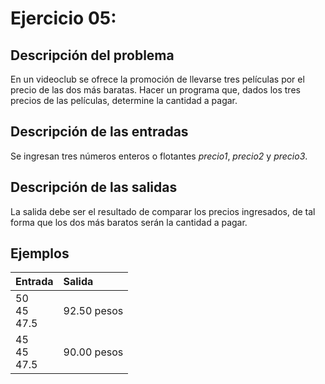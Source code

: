 # **Ejercicio 05:**

## Descripción del problema

En un videoclub se ofrece la promoción de llevarse tres películas por el precio de las dos más baratas. Hacer un programa que, dados los tres precios de las películas, determine la cantidad a pagar.

## Descripción de las entradas

Se ingresan tres números enteros o flotantes _precio1_, _precio2_ y _precio3_.

## Descripción de las salidas

La salida debe ser el resultado de comparar los precios ingresados, de tal forma que los dos más baratos serán la cantidad a pagar.

## Ejemplos

| Entrada              | Salida      |
| :------------------- | :---------- |
| 50 <br> 45 <br> 47.5 | 92.50 pesos |
| 45 <br> 45 <br> 47.5 | 90.00 pesos |
